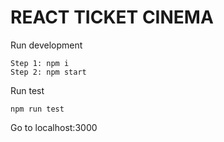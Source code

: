 # REACT TICKET CINEMA

Run development

```
Step 1: npm i
Step 2: npm start
```

Run test

```
npm run test
```

Go to localhost:3000
